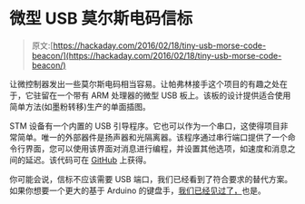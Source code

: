 # 微型 USB 莫尔斯电码信标

> 原文:[https://hackaday.com/2016/02/18/tiny-usb-morse-code-beacon/](https://hackaday.com/2016/02/18/tiny-usb-morse-code-beacon/)

让微控制器发出一些莫尔斯电码相当容易。让帕弗林接手这个项目的有趣之处在于，它驻留在一个带有 ARM 处理器的微型 USB 板上。该板的设计提供适合使用简单方法(如墨粉转移)生产的单面插图。

STM 设备有一个内置的 USB 引导程序。它也可以作为一个串口，这使得项目非常简单。唯一的外部器件是扬声器和光隔离器。该程序通过串行端口提供了一个命令行界面，您可以使用该界面对消息进行编程，并设置其他选项，如速度和消息之间的延迟。该代码可在 [GitHub](https://github.com/s54mtb/stm32projects/tree/master/projects/f0-usb-beacon) 上获得。

你可能会说，信标不应该需要 USB 端口，我们已经看到了符合要求的替代方案。如果你想要一个更大的基于 Arduino 的键盘手，[我们已经见过了，](http://hackaday.com/2015/09/24/arduino-teaches-morse-code/)也是。